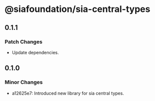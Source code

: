 # @siafoundation/sia-central-types

## 0.1.1

### Patch Changes

- Update dependencies.

## 0.1.0

### Minor Changes

- a12625e7: Introduced new library for sia central types.
